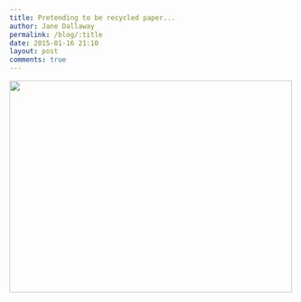 ```yaml
---
title: Pretending to be recycled paper...
author: Jane Dallaway
permalink: /blog/:title
date: 2015-01-16 21:10
layout: post
comments: true
---
```


<div><a href="//static.skitters.dallaway.com/tp_IMG_20150116_210838.JPG"><img src="//static.skitters.dallaway.com/tp_thumb_IMG_20150116_210838.JPG" width="500" height="375"/></a></div>


  
      

